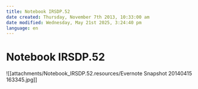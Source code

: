 ```yaml
---
title: Notebook IRSDP.52
date created: Thursday, November 7th 2013, 10:33:00 am
date modified: Wednesday, May 21st 2025, 3:24:40 pm
language: en
---
```


# Notebook IRSDP.52

![[attachments/Notebook_IRSDP.52.resources/Evernote Snapshot 20140415 163345.jpg]]
